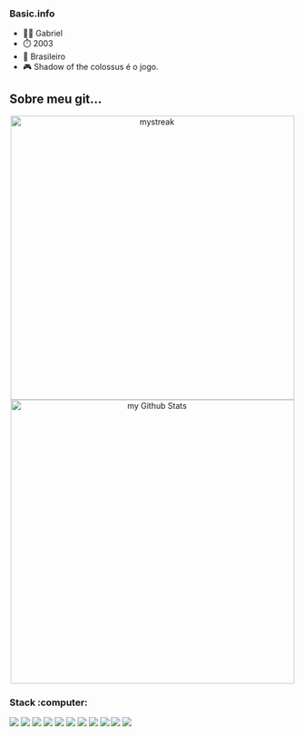 ### Basic.info
<ul>
  <li> 👨‍🦲 Gabriel</li>
  <li> ⏱️ 2003 </li>
  <li> 🍻 Brasileiro</li>
  <li> 🎮 Shadow of the colossus é o jogo.</li>
</ul>


## Sobre meu git...


<div display="inline-block" align="center">
  <img width="500px" src="https://github-readme-streak-stats.herokuapp.com/?user=gabrieldasnevespinheiro&theme=tokyonight" alt="mystreak"/>
  
</div>
<div display="inline-block" align="center">
  <img width="500px" src="https://github-readme-stats.vercel.app/api?username=gabrieldasnevespinheiro&include_all_commits=true&count_private=true&show_icons=true&line_height=20&title_color=2B5BBD&icon_color=1124BB&text_color=A1A1A1&bg_color=0,000000,130F40" alt="my Github Stats"/>
</div>

<h3 align="left">Stack :computer: </h3>
<div display="inline-block">
  <img src="https://img.shields.io/badge/HTML5-E34F26?style=for-the-badge&logo=html5&logoColor=white" />
  <img src="https://img.shields.io/badge/CSS3-1572B6?style=for-the-badge&logo=css3&logoColor=white" />
  <img src="https://img.shields.io/badge/Node.js-43853D?style=for-the-badge&logo=node.js&logoColor=white" />
  <img src="https://img.shields.io/badge/JavaScript-F7DF1E?style=for-the-badge&logo=javascript&logoColor=black" />
  <img src="https://img.shields.io/badge/Java-ED8B00?style=for-the-badge&logo=java&logoColor=white" />
  <img src="https://img.shields.io/badge/React-20232A?style=for-the-badge&logo=react&logoColor=61DAFB" />
  <img src="https://img.shields.io/badge/MySQL-00000F?style=for-the-badge&logo=mysql&logoColor=white" />
  <img src="https://img.shields.io/badge/MongoDB-4EA94B?style=for-the-badge&logo=mongodb&logoColor=white" />
  <img src="https://img.shields.io/badge/SQLite-07405E?style=for-the-badge&logo=sqlite&logoColor=white" />
  <img src="https://img.shields.io/badge/Unity-100000?style=for-the-badge&logo=unity&logoColor=whit" />
  <img src="https://img.shields.io/badge/Heroku-430098?style=for-the-badge&logo=heroku&logoColor=white" />
</div>
